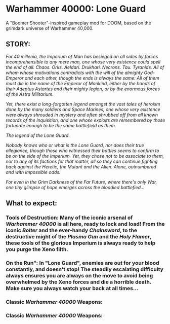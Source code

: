 # Warhammer 40000: Lone Guard
A "Boomer Shooter"-inspired gameplay mod for DOOM, based on the grimdark universe of Warhammer 40,000.

## STORY:

*For 40 millenia, the Imperium of Man has besieged on all sides by forces incomprehensible to any mere man, one whose very existence could spell the end of all.*
*Chaos. Orks. Aeldari. Drukhari. Necrons. Tau. Tyranids. All of whom whose motivations contradicts with the will of the almighty God-Emperor and each other, though the ends is always the same: All of them must die in the name of the Emperor of Mankind, either by the hands of their Adeptus Astartes and their mighty legion, or by the enormous forces of the Astra Militarium.*

*Yet, there exist a long-forgotten legend amongst the vast tales of heroism done by the many soldiers and Space Marines, one whose very existence were always shrouded in mystery and often shrubbed off from all known records of the Inquisition, and one whose exploits are remembered by those fortunate enough to be the same battlefield as them.*

*The legend of the Lone Guard.*

*Nobody knows who or what is the Lone Guard, nor does their true allegiance, though those who witnessed their battles seems to confirm to be on the side of the Imperium. Yet, they chose not to be associate to them, nor to any of its factions for that matter, all so they can continue fighting back against the Heretic, the Mutant and the Alien. Alone, outnumbered and with impossible odds.*

*For even in the Grim Darkness of the Far Future, where there's only War, one tiny glimpse of hope emerges across the bloodied battlefied...*

## What to expect:
### **Tools of Destruction:** Many of the iconic arsenal of *Warhammer 40000* is all here, ready to lock and load! From the iconic *Bolter* and the ever-handy *Chainsword*, to the destructive might of the *Plasma Gun* and the *Holy Flamer*, these tools of the glorious Imperium is always ready to help you purge the Xeno filth.

### **On the Run":** In "Lone Guard", enemies are out for your blood constantly, and doesn't stop! The steadily escalating difficulty always ensures you are always on the move to avoid being overwhelmed by the Xeno forces and die a horrible death. Make sure you always watch your back at all times...

### **Classic *Warhammer 40000* Weapons:**

### **Classic *Warhammer 40000* Weapons:**

